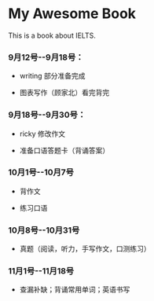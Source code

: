 # My Awesome Book

This is a book about IELTS.

### 9月12号--9月18号：

* writing 部分准备完成

* 图表写作（顾家北）看完背完


### 9月18号--9月30号：

* ricky 修改作文

* 准备口语答题卡（背诵答案）


### 10月1号--10月7号

* 背作文

* 练习口语


### 10月8号--10月31号

* 真题（阅读，听力，手写作文，口测练习）

### 11月1号--11月18号

* 查漏补缺；背诵常用单词；英语书写

